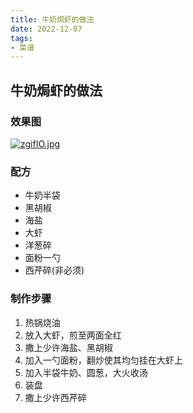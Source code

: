 ```yaml
---
title: 牛奶焗虾的做法
date: 2022-12-07
tags:
- 菜谱
---
```


## 牛奶焗虾的做法
### 效果图
[![zgifIO.jpg](https://s1.ax1x.com/2022/12/07/zgifIO.jpg)](https://imgse.com/i/zgifIO)
### 配方
- 牛奶半袋
- 黑胡椒
- 海盐
- 大虾
- 洋葱碎
- 面粉一勺
- 西芹碎(非必须)
### 制作步骤
1. 热锅烧油
2. 放入大虾，煎至两面全红
3. 撒上少许海盐、黑胡椒
4. 加入一勺面粉，翻炒使其均匀挂在大虾上
5. 加入半袋牛奶、圆葱，大火收汤
6. 装盘
7. 撒上少许西芹碎



